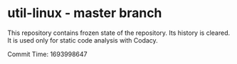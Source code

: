 # util-linux - master branch

This repository contains frozen state of the repository.
Its history is cleared. It is used only for static code
analysis with Codacy.

Commit Time: 1693998647